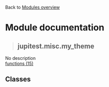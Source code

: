 Back to [Modules overview](https://github.com/pyrustic/jupitest/blob/master/docs/modules/README.md)
  
# Module documentation
>## jupitest.misc.my\_theme
No description
<br>
[functions (15)](https://github.com/pyrustic/jupitest/blob/master/docs/modules/content/jupitest.misc.my_theme/functions.md)


## Classes

